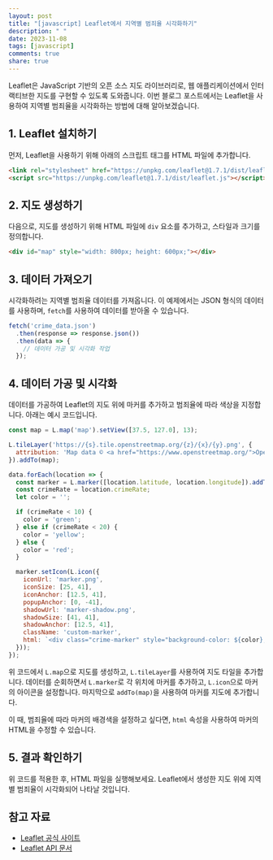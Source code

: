 ```yaml
---
layout: post
title: "[javascript] Leaflet에서 지역별 범죄율 시각화하기"
description: " "
date: 2023-11-08
tags: [javascript]
comments: true
share: true
---
```


Leaflet은 JavaScript 기반의 오픈 소스 지도 라이브러리로, 웹 애플리케이션에서 인터랙티브한 지도를 구현할 수 있도록 도와줍니다. 이번 블로그 포스트에서는 Leaflet을 사용하여 지역별 범죄율을 시각화하는 방법에 대해 알아보겠습니다.

## 1. Leaflet 설치하기

먼저, Leaflet을 사용하기 위해 아래의 스크립트 태그를 HTML 파일에 추가합니다.

```html
<link rel="stylesheet" href="https://unpkg.com/leaflet@1.7.1/dist/leaflet.css" />
<script src="https://unpkg.com/leaflet@1.7.1/dist/leaflet.js"></script>
```

## 2. 지도 생성하기

다음으로, 지도를 생성하기 위해 HTML 파일에 `div` 요소를 추가하고, 스타일과 크기를 정의합니다.

```html
<div id="map" style="width: 800px; height: 600px;"></div>
```

## 3. 데이터 가져오기

시각화하려는 지역별 범죄율 데이터를 가져옵니다. 이 예제에서는 JSON 형식의 데이터를 사용하며, `fetch`를 사용하여 데이터를 받아올 수 있습니다.

```javascript
fetch('crime_data.json')
  .then(response => response.json())
  .then(data => {
    // 데이터 가공 및 시각화 작업
  });
```

## 4. 데이터 가공 및 시각화

데이터를 가공하여 Leaflet의 지도 위에 마커를 추가하고 범죄율에 따라 색상을 지정합니다. 아래는 예시 코드입니다.

```javascript
const map = L.map('map').setView([37.5, 127.0], 13);

L.tileLayer('https://{s}.tile.openstreetmap.org/{z}/{x}/{y}.png', {
  attribution: 'Map data © <a href="https://www.openstreetmap.org/">OpenStreetMap</a> contributors'
}).addTo(map);

data.forEach(location => {
  const marker = L.marker([location.latitude, location.longitude]).addTo(map);
  const crimeRate = location.crimeRate;
  let color = '';

  if (crimeRate < 10) {
    color = 'green';
  } else if (crimeRate < 20) {
    color = 'yellow';
  } else {
    color = 'red';
  }

  marker.setIcon(L.icon({
    iconUrl: 'marker.png',
    iconSize: [25, 41],
    iconAnchor: [12.5, 41],
    popupAnchor: [0, -41],
    shadowUrl: 'marker-shadow.png',
    shadowSize: [41, 41],
    shadowAnchor: [12.5, 41],
    className: 'custom-marker',
    html: `<div class="crime-marker" style="background-color: ${color};">${crimeRate}</div>`
  }));
});
```

위 코드에서 `L.map`으로 지도를 생성하고, `L.tileLayer`를 사용하여 지도 타일을 추가합니다. 데이터를 순회하면서 `L.marker`로 각 위치에 마커를 추가하고, `L.icon`으로 마커의 아이콘을 설정합니다. 마지막으로 `addTo(map)`을 사용하여 마커를 지도에 추가합니다.

이 때, 범죄율에 따라 마커의 배경색을 설정하고 싶다면, `html` 속성을 사용하여 마커의 HTML을 수정할 수 있습니다.

## 5. 결과 확인하기

위 코드를 적용한 후, HTML 파일을 실행해보세요. Leaflet에서 생성한 지도 위에 지역별 범죄율이 시각화되어 나타날 것입니다.

## 참고 자료

- [Leaflet 공식 사이트](https://leafletjs.com/)
- [Leaflet API 문서](https://leafletjs.com/reference-1.7.1.html)